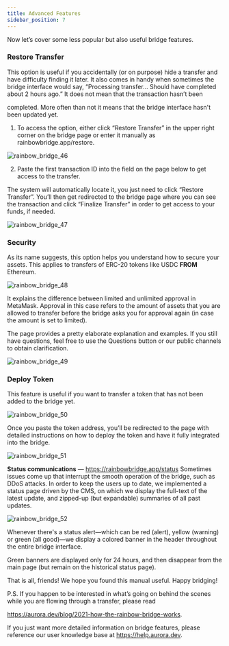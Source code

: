 ```yaml
---
title: Advanced Features
sidebar_position: 7
---
```


Now let’s cover some less popular but also useful bridge features.

### Restore Transfer
This option is useful if you accidentally (or on purpose) hide a transfer and have difficulty finding it later.
It also comes in handy when sometimes the bridge interface would say, “Processing transfer… Should have completed about 2 hours ago.” It does not mean that the transaction hasn’t been


completed. More often than not it means that the bridge interface hasn't been updated yet.

1. To access the option, either click “Restore Transfer” in the upper right corner on the bridge page or enter it manually as rainbowbridge.app/restore.

![rainbow_bridge_46](/img/rainbow_bridge_46.png)

2. Paste the first transaction ID into the field on the page below to get access to the transfer.

The system will automatically locate it, you just need to click “Restore Transfer”. You’ll then get redirected to the bridge page where you can see the transaction and click “Finalize Transfer” in order to get access to your funds, if needed.

![rainbow_bridge_47](/img/rainbow_bridge_47.png)

### Security
As its name suggests, this option helps you understand how to secure your assets. This applies to transfers of ERC-20 tokens like USDC **FROM** Ethereum.

![rainbow_bridge_48](/img/rainbow_bridge_48.png)

It explains the difference between limited and unlimited approval in MetaMask. Approval in this case refers to the amount of assets that you are allowed to transfer before the bridge asks you for approval again (in case the amount is set to limited).

The page provides a pretty elaborate explanation and examples. If you still have questions, feel free to use the Questions button or our public channels to obtain clarification.

![rainbow_bridge_49](/img/rainbow_bridge_49.png)

### Deploy Token
This feature is useful if you want to transfer a token that has not been added to the bridge yet.

![rainbow_bridge_50](/img/rainbow_bridge_50.png)

Once you paste the token address, you’ll be redirected to the page with detailed instructions on how to deploy the token and have it fully integrated into the bridge.

![rainbow_bridge_51](/img/rainbow_bridge_51.png)

**Status communications** — https://rainbowbridge.app/status
Sometimes issues come up that interrupt the smooth operation of the bridge, such as DDoS attacks. In order to keep the users up to date, we implemented a status page driven by the CMS, on which we display the full-text of the latest update, and zipped-up (but expandable) summaries of all past updates.

![rainbow_bridge_52](/img/rainbow_bridge_52.png)

Whenever there's a status alert—which can be red (alert), yellow (warning) or green (all good)—we display a colored banner in the header throughout the entire bridge interface.

Green banners are displayed only for 24 hours, and then disappear from the main page (but remain on the historical status page).

That is all, friends! We hope you found this manual useful. Happy bridging!

P.S. If you happen to be interested in what’s going on behind the scenes while you are flowing through a transfer, please read

https://aurora.dev/blog/2021-how-the-rainbow-bridge-works.

If you just want more detailed information on bridge features, please reference our user knowledge base at https://help.aurora.dev.
